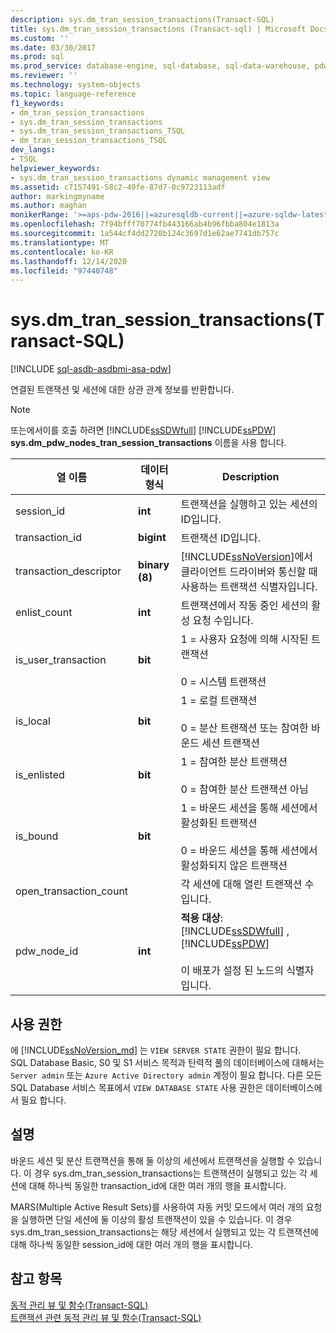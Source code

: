 ```yaml
---
description: sys.dm_tran_session_transactions(Transact-SQL)
title: sys.dm_tran_session_transactions (Transact-sql) | Microsoft Docs
ms.custom: ''
ms.date: 03/30/2017
ms.prod: sql
ms.prod_service: database-engine, sql-database, sql-data-warehouse, pdw
ms.reviewer: ''
ms.technology: system-objects
ms.topic: language-reference
f1_keywords:
- dm_tran_session_transactions
- sys.dm_tran_session_transactions
- sys.dm_tran_session_transactions_TSQL
- dm_tran_session_transactions_TSQL
dev_langs:
- TSQL
helpviewer_keywords:
- sys.dm_tran_session_transactions dynamic management view
ms.assetid: c7157491-58c2-49fe-87d7-0c9723113adf
author: markingmyname
ms.author: maghan
monikerRange: '>=aps-pdw-2016||=azuresqldb-current||=azure-sqldw-latest||>=sql-server-2016||>=sql-server-linux-2017||=azuresqldb-mi-current'
ms.openlocfilehash: 7f94bfff70774fb443166ab4b96fbba804e1813a
ms.sourcegitcommit: 1a544cf4dd2720b124c3697d1e62ae7741db757c
ms.translationtype: MT
ms.contentlocale: ko-KR
ms.lasthandoff: 12/14/2020
ms.locfileid: "97440748"
---
```

# <a name="sysdm_tran_session_transactions-transact-sql"></a>sys.dm_tran_session_transactions(Transact-SQL)
[!INCLUDE [sql-asdb-asdbmi-asa-pdw](../../includes/applies-to-version/sql-asdb-asdbmi-asa-pdw.md)]

  연결된 트랜잭션 및 세션에 대한 상관 관계 정보를 반환합니다.  
  
> [!NOTE]  
>  또는에서이를 호출 하려면 [!INCLUDE[ssSDWfull](../../includes/sssdwfull-md.md)] [!INCLUDE[ssPDW](../../includes/sspdw-md.md)] **sys.dm_pdw_nodes_tran_session_transactions** 이름을 사용 합니다.  
  
|열 이름|데이터 형식|Description|  
|-----------------|---------------|-----------------|  
|session_id|**int**|트랜잭션을 실행하고 있는 세션의 ID입니다.|  
|transaction_id|**bigint**|트랜잭션 ID입니다.|  
|transaction_descriptor|**binary (8)**|[!INCLUDE[ssNoVersion](../../includes/ssnoversion-md.md)]에서 클라이언트 드라이버와 통신할 때 사용하는 트랜잭션 식별자입니다.|  
|enlist_count|**int**|트랜잭션에서 작동 중인 세션의 활성 요청 수입니다.|  
|is_user_transaction|**bit**|1 = 사용자 요청에 의해 시작된 트랜잭션<br /><br /> 0 = 시스템 트랜잭션|  
|is_local|**bit**|1 = 로컬 트랜잭션<br /><br /> 0 = 분산 트랜잭션 또는 참여한 바운드 세션 트랜잭션|  
|is_enlisted|**bit**|1 = 참여한 분산 트랜잭션<br /><br /> 0 = 참여한 분산 트랜잭션 아님|  
|is_bound|**bit**|1 = 바운드 세션을 통해 세션에서 활성화된 트랜잭션<br /><br /> 0 = 바운드 세션을 통해 세션에서 활성화되지 않은 트랜잭션|  
|open_transaction_count||각 세션에 대해 열린 트랜잭션 수입니다.|  
|pdw_node_id|**int**|**적용 대상**: [!INCLUDE[ssSDWfull](../../includes/sssdwfull-md.md)] , [!INCLUDE[ssPDW](../../includes/sspdw-md.md)]<br /><br /> 이 배포가 설정 된 노드의 식별자입니다.|  
  
## <a name="permissions"></a>사용 권한

에 [!INCLUDE[ssNoVersion_md](../../includes/ssnoversion-md.md)] 는 `VIEW SERVER STATE` 권한이 필요 합니다.   
SQL Database Basic, S0 및 S1 서비스 목적과 탄력적 풀의 데이터베이스에 대해서는 `Server admin` 또는 `Azure Active Directory admin` 계정이 필요 합니다. 다른 모든 SQL Database 서비스 목표에서 `VIEW DATABASE STATE` 사용 권한은 데이터베이스에서 필요 합니다.   

## <a name="remarks"></a>설명  
 바운드 세션 및 분산 트랜잭션을 통해 둘 이상의 세션에서 트랜잭션을 실행할 수 있습니다. 이 경우 sys.dm_tran_session_transactions는 트랜잭션이 실행되고 있는 각 세션에 대해 하나씩 동일한 transaction_id에 대한 여러 개의 행을 표시합니다.  
  
 MARS(Multiple Active Result Sets)를 사용하여 자동 커밋 모드에서 여러 개의 요청을 실행하면 단일 세션에 둘 이상의 활성 트랜잭션이 있을 수 있습니다. 이 경우 sys.dm_tran_session_transactions는 해당 세션에서 실행되고 있는 각 트랜잭션에 대해 하나씩 동일한 session_id에 대한 여러 개의 행을 표시합니다.  
  
## <a name="see-also"></a>참고 항목  
 [동적 관리 뷰 및 함수&#40;Transact-SQL&#41;](~/relational-databases/system-dynamic-management-views/system-dynamic-management-views.md)   
 [트랜잭션 관련 동적 관리 뷰 및 함수&#40;Transact-SQL&#41;](../../relational-databases/system-dynamic-management-views/transaction-related-dynamic-management-views-and-functions-transact-sql.md)  
  
  


